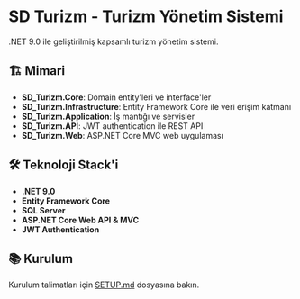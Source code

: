 # SD Turizm - Turizm Yönetim Sistemi

.NET 9.0 ile geliştirilmiş kapsamlı turizm yönetim sistemi.

## 🏗️ Mimari

- **SD_Turizm.Core**: Domain entity'leri ve interface'ler
- **SD_Turizm.Infrastructure**: Entity Framework Core ile veri erişim katmanı
- **SD_Turizm.Application**: İş mantığı ve servisler
- **SD_Turizm.API**: JWT authentication ile REST API
- **SD_Turizm.Web**: ASP.NET Core MVC web uygulaması

## 🛠️ Teknoloji Stack'i

- **.NET 9.0**
- **Entity Framework Core**
- **SQL Server**
- **ASP.NET Core Web API & MVC**
- **JWT Authentication**

## 📚 Kurulum

Kurulum talimatları için [SETUP.md](SETUP.md) dosyasına bakın.

